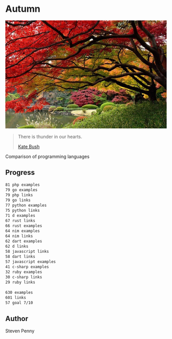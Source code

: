 # Autumn

![hero](docs/image.jpg)

> There is thunder in our hearts.
>
> [Kate Bush](//youtu.be/8rIjsa85UVk)

Comparison of programming languages

## Progress

~~~
81 php examples
79 go examples
79 php links
79 go links
77 python examples
75 python links
71 d examples
67 rust links
66 rust examples
64 nim examples
64 nim links
62 dart examples
62 d links
58 javascript links
58 dart links
57 javascript examples
41 c-sharp examples
32 ruby examples
30 c-sharp links
29 ruby links

630 examples
601 links
57 goal 7/10
~~~

## Author

Steven Penny
